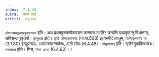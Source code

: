 ```yaml
---
index:  7.1.44
sutra:  तस्य तात्
vritti:  nyasa
---
```


`लोण्मध्यमपुरुषबहुवचनस्य` इति। अथ प्रथमपुरुषस्पैकवचनं कस्मान्न भवति? छन्दसि यथादृष्टानु विधानात्, अपिशब्दानुवृत्तेर्वा। `कृणुतात्` इति। `कृवि हिंसाकरणयोः` (धा.पा.598) इत्यस्यैदित्त्वान्नुम्, `धिन्विकृण्व्योर च` (3.1.80) इत्युप्रत्ययः, अकारश्चान्तादेशः, अतो लोपः (6.4.48)। `संसृजतात्` इति। सृजेस्तुदादित्वाच्छः। `गमयतात्` इति। णिच्, `मितां ह्रस्वः` (6.4.92)।।

